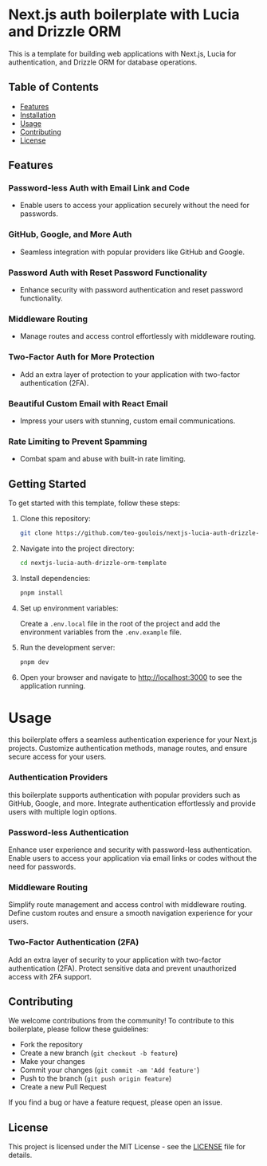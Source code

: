 # Next.js auth boilerplate with Lucia and Drizzle ORM

This is a template for building web applications with Next.js, Lucia for authentication, and Drizzle ORM for database operations.

## Table of Contents

- [Features](#features)
- [Installation](#installation)
- [Usage](#usage)
- [Contributing](#contributing)
- [License](#license)

## Features

### Password-less Auth with Email Link and Code

- Enable users to access your application securely without the need for passwords.

### GitHub, Google, and More Auth

- Seamless integration with popular providers like GitHub and Google.

### Password Auth with Reset Password Functionality

- Enhance security with password authentication and reset password functionality.

### Middleware Routing

- Manage routes and access control effortlessly with middleware routing.

### Two-Factor Auth for More Protection

- Add an extra layer of protection to your application with two-factor authentication (2FA).

### Beautiful Custom Email with React Email

- Impress your users with stunning, custom email communications.

### Rate Limiting to Prevent Spamming

- Combat spam and abuse with built-in rate limiting.

## Getting Started

To get started with this template, follow these steps:

1. Clone this repository:

   ```bash
   git clone https://github.com/teo-goulois/nextjs-lucia-auth-drizzle-orm-template.git
   ```

2. Navigate into the project directory:

   ```bash
   cd nextjs-lucia-auth-drizzle-orm-template
   ```

3. Install dependencies:

   ```bash
   pnpm install
   ```

4. Set up environment variables:

   Create a `.env.local` file in the root of the project and add the environment variables from the `.env.example` file.

5. Run the development server:

   ```bash
   pnpm dev
   ```

6. Open your browser and navigate to [http://localhost:3000](http://localhost:3000) to see the application running.


# Usage

this boilerplate offers a seamless authentication experience for your Next.js projects. Customize authentication methods, manage routes, and ensure secure access for your users.

### Authentication Providers

this boilerplate supports authentication with popular providers such as GitHub, Google, and more. Integrate authentication effortlessly and provide users with multiple login options.

### Password-less Authentication

Enhance user experience and security with password-less authentication. Enable users to access your application via email links or codes without the need for passwords.

### Middleware Routing

Simplify route management and access control with middleware routing. Define custom routes and ensure a smooth navigation experience for your users.

### Two-Factor Authentication (2FA)

Add an extra layer of security to your application with two-factor authentication (2FA). Protect sensitive data and prevent unauthorized access with 2FA support.

## Contributing

We welcome contributions from the community! To contribute to this boilerplate, please follow these guidelines:

- Fork the repository
- Create a new branch (`git checkout -b feature`)
- Make your changes
- Commit your changes (`git commit -am 'Add feature'`)
- Push to the branch (`git push origin feature`)
- Create a new Pull Request

If you find a bug or have a feature request, please open an issue.

## License

This project is licensed under the MIT License - see the [LICENSE](LICENSE) file for details.
